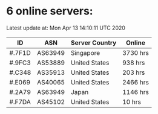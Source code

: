# 6 online servers:

Latest update at: Mon Apr 13 14:10:11 UTC 2020

| ID | ASN | Server Country | Online |
| -- | --- | -------------- | ------ |
| #.7F1D | AS63949 | Singapore | 3730 hrs |
| #.9FC3 | AS53889 | United States | 938 hrs |
| #.C348 | AS35913 | United States | 203 hrs |
| #.E069 | AS40065 | United States | 2466 hrs |
| #.2A79 | AS63949 | Japan | 1146 hrs |
| #.F7DA | AS45102 | United States | 10 hrs |

